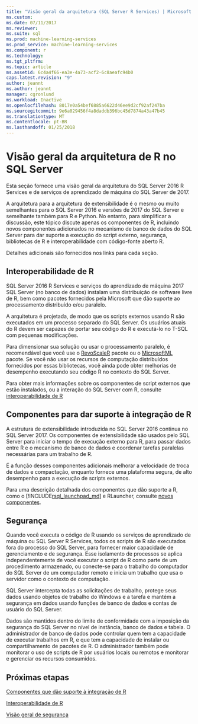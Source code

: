 ```yaml
---
title: "Visão geral da arquitetura (SQL Server R Services) | Microsoft Docs"
ms.custom: 
ms.date: 07/11/2017
ms.reviewer: 
ms.suite: sql
ms.prod: machine-learning-services
ms.prod_service: machine-learning-services
ms.component: r
ms.technology: 
ms.tgt_pltfrm: 
ms.topic: article
ms.assetid: 6c4a4f66-ea3e-4a73-acf2-6c8aeafc94b0
caps.latest.revision: "9"
author: jeannt
ms.author: jeannt
manager: cgronlund
ms.workload: Inactive
ms.openlocfilehash: 8017e0a54bef6885a6622d46ee9d2cf92af247ba
ms.sourcegitcommit: 9e6a029456f4a8daddb396bc45d7874a43a47b45
ms.translationtype: MT
ms.contentlocale: pt-BR
ms.lasthandoff: 01/25/2018
---
```

# <a name="architecture-overview-for-r-in-sql-server"></a>Visão geral da arquitetura de R no SQL Server

Esta seção fornece uma visão geral da arquitetura do SQL Server 2016 R Services e de serviços de aprendizado de máquina do SQL Server de 2017.

A arquitetura para a arquitetura de extensibilidade é o mesmo ou muito semelhantes para o SQL Server 2016 e versões de 2017 do SQL Server e semelhante também para R e Python. No entanto, para simplificar a discussão, este tópico discute apenas os componentes de R, incluindo novos componentes adicionados no mecanismo de banco de dados do SQL Server para dar suporte a execução do script externo, segurança, bibliotecas de R e interoperabilidade com código-fonte aberto R.

Detalhes adicionais são fornecidos nos links para cada seção.

## <a name="r-interoperability"></a>Interoperabilidade de R

SQL Server 2016 R Services e serviços do aprendizado de máquina 2017 SQL Server (no banco de dados) instalam uma distribuição de software livre de R, bem como pacotes fornecidos pela Microsoft que dão suporte ao processamento distribuído e/ou paralelo.

A arquitetura é projetada, de modo que os scripts externos usando R são executados em um processo separado do SQL Server. Os usuários atuais do R devem ser capazes de portar seu código do R e executá-lo no T-SQL com pequenas modificações.

Para dimensionar sua solução ou usar o processamento paralelo, é recomendável que você use o [RevoScaleR](https://docs.microsoft.com/r-server/r-reference/revoscaler/revoscaler) pacote ou o [MicrosoftML](https://docs.microsoft.com/r-server/r-reference/microsoftml/microsoftml-package) pacote. Se você não usar os recursos de computação distribuídos fornecidos por essas bibliotecas, você ainda pode obter melhorias de desempenho executando seu código R no contexto do SQL Server.

Para obter mais informações sobre os componentes de script externos que estão instalados, ou a interação do SQL Server com R, consulte [interoperabilidade de R](../../advanced-analytics/r/r-interoperability-in-sql-server.md)

## <a name="components-to-support-r-integration"></a>Componentes para dar suporte à integração de R

A estrutura de extensibilidade introduzida no SQL Server 2016 continua no SQL Server 2017. Os componentes de extensibilidade são usados pelo SQL Server para iniciar o tempo de execução externo para R, para passar dados entre R e o mecanismo de banco de dados e coordenar tarefas paralelas necessárias para um trabalho de R.

É a função desses componentes adicionais melhorar a velocidade de troca de dados e compactação, enquanto fornece uma plataforma segura, de alto desempenho para a execução de scripts externos.

Para uma descrição detalhada dos componentes que dão suporte a R, como o [!INCLUDE[rsql_launchpad_md](../../includes/rsql-launchpad-md.md)] e RLauncher, consulte [novos componentes](../../advanced-analytics/r/new-components-in-sql-server-to-support-r.md).

## <a name="security"></a>Segurança

Quando você executa o código de R usando os serviços de aprendizado de máquina ou SQL Server R Services, todos os scripts de R são executados fora do processo do SQL Server, para fornecer maior capacidade de gerenciamento e de segurança. Esse isolamento de processos se aplica independentemente de você executar o script de R como parte de um procedimento armazenado, ou conecte-se para o trabalho do computador do SQL Server de um computador remoto e inicia um trabalho que usa o servidor como o contexto de computação.

SQL Server intercepta todas as solicitações de trabalho, protege seus dados usando objetos de trabalho do Windows e a tarefa e mantém a segurança em dados usando funções de banco de dados e contas de usuário do SQL Server.

Dados são mantidos dentro do limite de conformidade com a imposição da segurança do SQL Server no nível de instância, banco de dados e tabela. O administrador de banco de dados pode controlar quem tem a capacidade de executar trabalhos em R, e que tem a capacidade de instalar ou compartilhamento de pacotes de R. O administrador também pode monitorar o uso de scripts de R por usuários locais ou remotos e monitorar e gerenciar os recursos consumidos.

## <a name="next-steps"></a>Próximas etapas

[Componentes que dão suporte à integração de R](new-components-in-sql-server-to-support-r.md)

[Interoperabilidade de R](r-interoperability-in-sql-server.md)

[Visão geral de segurança](security-overview-sql-server-r.md)
